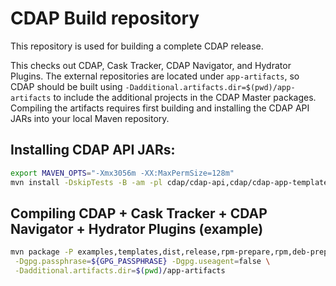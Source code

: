 # CDAP Build repository

This repository is used for building a complete CDAP release.

This checks out CDAP, Cask Tracker, CDAP Navigator, and Hydrator
Plugins. The external repositories are located under
`app-artifacts`, so CDAP should be built using
`-Dadditional.artifacts.dir=$(pwd)/app-artifacts` to include the
additional projects in the CDAP Master packages. Compiling the
artifacts requires first building and installing the CDAP API JARs into
your local Maven repository.

## Installing CDAP API JARs:
```bash
export MAVEN_OPTS="-Xmx3056m -XX:MaxPermSize=128m"
mvn install -DskipTests -B -am -pl cdap/cdap-api,cdap/cdap-app-templates -P templates
```

## Compiling CDAP + Cask Tracker + CDAP Navigator + Hydrator Plugins (example)
```bash
mvn package -P examples,templates,dist,release,rpm-prepare,rpm,deb-prepare,deb,tgz,unit-tests \
 -Dgpg.passphrase=${GPG_PASSPHRASE} -Dgpg.useagent=false \
 -Dadditional.artifacts.dir=$(pwd)/app-artifacts
```
